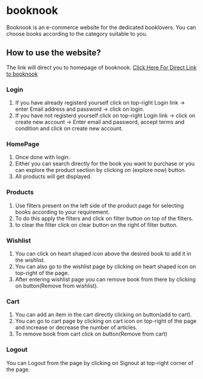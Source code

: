 # booknook
Booknook is an e-commerce website for the dedicated booklovers. 
You can choose books according to the category suitable to you.

## How to use the website?
The link will direct you to homepage of booknook.
 [Click Here For Direct Link to booknook](https://booknookin.netlify.app)
 
 
 ### Login
 1. If you have already registerd yourself click on top-right Login link -> enter Email address and password -> click on login.
 2. If you have not registerd yourself click on top-right Login link -> click on create new account -> Enter email and password,
    accept terms and condition and click on create new account.
 
 ### HomePage
 1. Once done with login.
 2. Either you can search directly for the book you want to purchase
    or you can explore the product section by clicking on (explore now) button.
 3. All products will get displayed.

### Products
1. Use filters present on the left side of the product page for selecting books according to your requirement.
2. To do this apply the filters and click on filter button on top of the filters.
3. to clear the filter click on clear button on the right of filter button.

### Wishlist 
1. You can click on heart shaped icon above the desired book to add it in the wishlist.
2. You can also go to the wishlist page by clicking on heart shaped icon on top-right of the page.
3. After entering wishlist page you can remove book from there by clicking on button(Remove from wishlist).

### Cart 

1. You can add an item in the cart directly clicking on button(add to cart).
2. You can go to cart page by clicking on cart icon on top-right of the page and increase or decrease the number of articles.
3. To remove book from cart click on button(Remove from cart)

### Logout
 You can Logout from the page by clicking on Signout at top-right corner of the page. 
